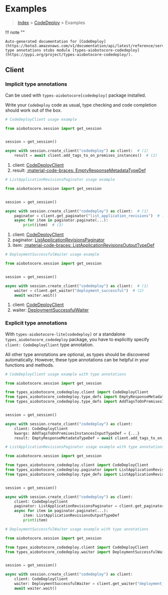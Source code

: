 # Examples

> [Index](../README.md) > [CodeDeploy](./README.md) > Examples

!!! note ""

    Auto-generated documentation for [CodeDeploy](https://boto3.amazonaws.com/v1/documentation/api/latest/reference/services/codedeploy.html#codedeploy)
    type annotations stubs module [types-aiobotocore-codedeploy](https://pypi.org/project/types-aiobotocore-codedeploy/).

## Client

### Implicit type annotations

Can be used with `types-aiobotocore[codedeploy]` package installed.

Write your `CodeDeploy` code as usual,
type checking and code completion should work out of the box.



```python
# CodeDeployClient usage example

from aiobotocore.session import get_session


session = get_session()

async with session.create_client("codedeploy") as client:  # (1)
    result = await client.add_tags_to_on_premises_instances()  # (2)
```

1. client: [CodeDeployClient](./client.md)
2. result: [:material-code-braces: EmptyResponseMetadataTypeDef](./type_defs.md#emptyresponsemetadatatypedef) 



```python
# ListApplicationRevisionsPaginator usage example

from aiobotocore.session import get_session


session = get_session()

async with session.create_client("codedeploy") as client:  # (1)
    paginator = client.get_paginator("list_application_revisions")  # (2)
    async for item in paginator.paginate(...):
        print(item)  # (3)
```

1. client: [CodeDeployClient](./client.md)
2. paginator: [ListApplicationRevisionsPaginator](./paginators.md#listapplicationrevisionspaginator)
3. item: [:material-code-braces: ListApplicationRevisionsOutputTypeDef](./type_defs.md#listapplicationrevisionsoutputtypedef) 



```python
# DeploymentSuccessfulWaiter usage example

from aiobotocore.session import get_session


session = get_session()

async with session.create_client("codedeploy") as client:  # (1)
    waiter = client.get_waiter("deployment_successful")  # (2)
    await waiter.wait()
```

1. client: [CodeDeployClient](./client.md)
2. waiter: [DeploymentSuccessfulWaiter](./waiters.md#deploymentsuccessfulwaiter)


### Explicit type annotations

With `types-aiobotocore-lite[codedeploy]`
or a standalone `types_aiobotocore_codedeploy` package, you have to explicitly specify
`client: CodeDeployClient` type annotation.

All other type annotations are optional, as types should be discovered automatically.
However, these type annotations can be helpful in your functions and methods.


```python
# CodeDeployClient usage example with type annotations

from aiobotocore.session import get_session

from types_aiobotocore_codedeploy.client import CodeDeployClient
from types_aiobotocore_codedeploy.type_defs import EmptyResponseMetadataTypeDef
from types_aiobotocore_codedeploy.type_defs import AddTagsToOnPremisesInstancesInputTypeDef


session = get_session()

async with session.create_client("codedeploy") as client:
    client: CodeDeployClient
    kwargs: AddTagsToOnPremisesInstancesInputTypeDef = {...}
    result: EmptyResponseMetadataTypeDef = await client.add_tags_to_on_premises_instances(**kwargs)
```



```python
# ListApplicationRevisionsPaginator usage example with type annotations

from aiobotocore.session import get_session

from types_aiobotocore_codedeploy.client import CodeDeployClient
from types_aiobotocore_codedeploy.paginator import ListApplicationRevisionsPaginator
from types_aiobotocore_codedeploy.type_defs import ListApplicationRevisionsOutputTypeDef


session = get_session()

async with session.create_client("codedeploy") as client:
    client: CodeDeployClient
    paginator: ListApplicationRevisionsPaginator = client.get_paginator("list_application_revisions")
    async for item in paginator.paginate(...):
        item: ListApplicationRevisionsOutputTypeDef
        print(item)
```



```python
# DeploymentSuccessfulWaiter usage example with type annotations

from aiobotocore.session import get_session

from types_aiobotocore_codedeploy.client import CodeDeployClient
from types_aiobotocore_codedeploy.waiter import DeploymentSuccessfulWaiter


session = get_session()

async with session.create_client("codedeploy") as client:
    client: CodeDeployClient
    waiter: DeploymentSuccessfulWaiter = client.get_waiter("deployment_successful")
    await waiter.wait()
```
